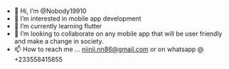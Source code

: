 - 👋 Hi, I’m @Nobody19910
- 👀 I’m interested in mobile app development
- 🌱 I’m currently learning flutter
- 💞️ I’m looking to collaborate on any mobile app that will be user friendly and make a change in society.
- 📫 How to reach me ... niinii.nn86@gmail.com or on whatsapp @ +233558415855

<!---
Nobody19910/Nobody19910 is a ✨ special ✨ repository because its `README.md` (this file) appears on your GitHub profile.
You can click the Preview link to take a look at your changes.
--->
